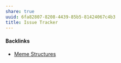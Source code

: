 ```yaml
---
share: true
uuid: 6fa82807-8208-4439-85b5-81424067c4b3
title: Issue Tracker
---
```

#### Backlinks

* [Meme Structures](/18e9f505-d972-4314-83cd-2fa8e20e00da)